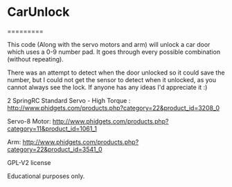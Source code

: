 <h1>CarUnlock</h1>
=========

This code (Along with the servo motors and arm) will unlock a car door which uses a 0-9 number pad.
It goes through every possible combination (without repeating). 

There was an attempt to detect when the door unlocked so it could save the number, but I could not get the sensor 
to detect when it unlocked, as you cannot always see the lock. If anyone has any ideas I'd appreciate it :)

2 SpringRC Standard Servo - High Torque : http://www.phidgets.com/products.php?category=22&product_id=3208_0

Servo-8 Motor: http://www.phidgets.com/products.php?category=11&product_id=1061_1

Arm: http://www.phidgets.com/products.php?category=22&product_id=3541_0

GPL-V2 license

Educational purposes only.
